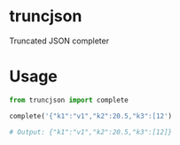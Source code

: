 # truncjson
Truncated JSON completer

# Usage

```python
from truncjson import complete

complete('{"k1":"v1","k2":20.5,"k3":[12')

# Output: {"k1":"v1","k2":20.5,"k3":[12]}
```
